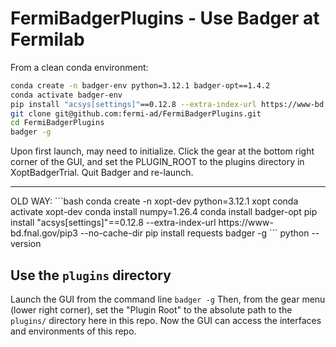 # FermiBadgerPlugins - Use Badger at Fermilab
From a clean conda environment:

```bash
conda create -n badger-env python=3.12.1 badger-opt==1.4.2
conda activate badger-env 
pip install "acsys[settings]"==0.12.8 --extra-index-url https://www-bd.fnal.gov/pip3 --no-cache-dir
git clone git@github.com:fermi-ad/FermiBadgerPlugins.git
cd FermiBadgerPlugins
badger -g
```
Upon first launch, may need to initialize.
Click the gear at the bottom right corner of the GUI, and set the PLUGIN_ROOT to the plugins directory in XoptBadgerTrial.
Quit Badger and re-launch.

<hr>
 OLD WAY:
```bash
conda create -n xopt-dev python=3.12.1 xopt
conda activate xopt-dev
conda install numpy=1.26.4
conda install badger-opt
pip install "acsys[settings]"==0.12.8 --extra-index-url https://www-bd.fnal.gov/pip3 --no-cache-dir
pip install requests
badger -g
```
python --version


## Use the ```plugins``` directory
Launch the GUI from the command line
```badger -g```
Then, from the gear menu (lower right corner), set the "Plugin Root" to the absolute path to the ```plugins/``` directory here in this repo. Now the GUI can access the interfaces and environments of this repo.
